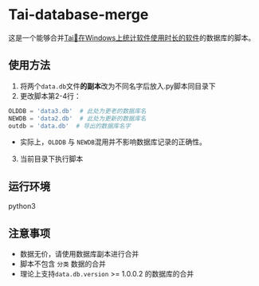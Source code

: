 # Tai-database-merge
这是一个能够合并[Tai👻在Windows上统计软件使用时长的软件](https://github.com/Planshit/Tai)的数据库的脚本。
## 使用方法
1. 将两个`data.db`文件**的副本**改为不同名字后放入.py脚本同目录下
2. 更改脚本第2-4行：
```py
OLDDB = 'data3.db'  # 此处为更老的数据库名
NEWDB = 'data2.db'  # 此处为更新的数据库名
outdb = 'data.db'  # 导出的数据库名字
```
* 实际上，`OLDDB` 与 `NEWDB`混用并不影响数据库记录的正确性。
3. 当前目录下执行脚本
## 运行环境
python3
## 注意事项
* 数据无价，请使用数据库副本进行合并
* 脚本不包含 `分类` 数据的合并
* 理论上支持`data.db.version` >= 1.0.0.2 的数据库的合并